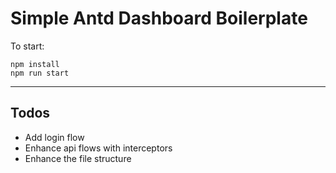 # Simple Antd Dashboard Boilerplate

To start:
```
npm install
npm run start
```

---

## Todos
- Add login flow
- Enhance api flows with interceptors
- Enhance the file structure
